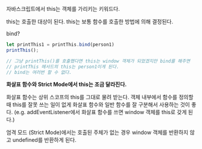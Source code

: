 자바스크립트에서 this는 객체를 가리키는 키워드다.

this는 호출한 대상이 된다.
this는 보통 함수를 호출한 방법에 의해 결정된다.

bind?

```JavaScript
let printThis1 = printThis.bind(person1)
printThis();

// 그냥 printThis()를 호출했다면 this는 window 객체가 되었겠지만 bind를 해주면
// printThis 메서드의 this는 person1이게 된다.
// bind는 여러번 할 수 없다.
```

**화살표 함수와 Strict Mode에서 this는 조금 달라진다.**

화살표 함수는 상위 스코프의 this를 그대로 물려 받는다.
객체 내부에서 함수를 정의할 때 this를 잘못 쓰는 일이 없게 화살표 함수와 일반 함수를 잘 구분해서 사용하는 것이 좋다. (e.g. addEventListener에서 화살표 함수를 쓰면 window 객체를 this로 갖게 된다.)

엄격 모드 (Strict Mode)에서는 호출된 주체가 없는 경우 window 객체를 반환하지 않고 undefined를 반환하게 된다.
